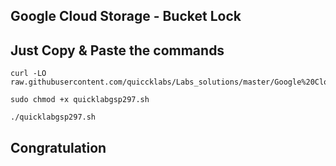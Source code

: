 
## **Google Cloud Storage - Bucket Lock**

## **Just Copy & Paste the commands**

```
curl -LO raw.githubusercontent.com/quiccklabs/Labs_solutions/master/Google%20Cloud%20Storage%20Bucket%20Lock/quicklabgsp297.sh

sudo chmod +x quicklabgsp297.sh

./quicklabgsp297.sh
```


## Congratulation